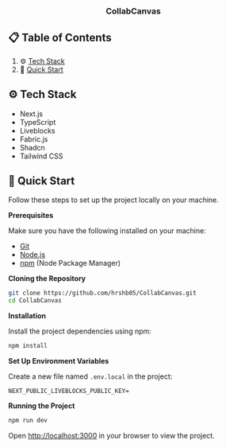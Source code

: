 <div align="center">
  <h3 align="center">CollabCanvas</h3>


</div>

## 📋 <a name="table">Table of Contents</a>

1. ⚙️ [Tech Stack](#tech-stack)
2. 🤸 [Quick Start](#quick-start)



## <a name="tech-stack">⚙️ Tech Stack</a>

- Next.js
- TypeScript
- Liveblocks
- Fabric.js
- Shadcn
- Tailwind CSS

## <a name="quick-start">🤸 Quick Start</a>

Follow these steps to set up the project locally on your machine.

**Prerequisites**

Make sure you have the following installed on your machine:

- [Git](https://git-scm.com/)
- [Node.js](https://nodejs.org/en)
- [npm](https://www.npmjs.com/) (Node Package Manager)

**Cloning the Repository**

```bash
git clone https://github.com/hrshb05/CollabCanvas.git
cd CollabCanvas
```

**Installation**

Install the project dependencies using npm:

```bash
npm install
```

**Set Up Environment Variables**

Create a new file named `.env.local` in the project:

```env
NEXT_PUBLIC_LIVEBLOCKS_PUBLIC_KEY=
```

**Running the Project**

```bash
npm run dev
```

Open [http://localhost:3000](http://localhost:3000) in your browser to view the project.
